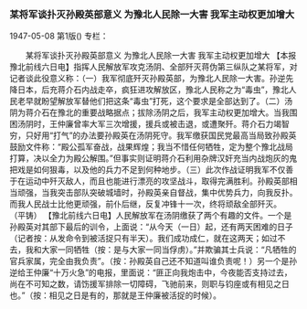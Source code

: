 ### 某将军谈扑灭孙殿英部意义  为豫北人民除一大害  我军主动权更加增大

1947-05-08
第1版()
专栏：

　　某将军谈扑灭孙殿英部意义
    为豫北人民除一大害  我军主动权更加增大
    【本报豫北前线六日电】指挥人民解放军攻克汤阴、全部歼灭蒋伪第三纵队之某将军，对记者谈此役意义称：（一）我军彻底歼灭孙殿英部，为豫北人民除一大害。孙逆先降日本，后充蒋介石内战走卒，疯狂进攻解放区，豫北人民称之为“毒虫”，豫北人民老早就盼望解放军替他们把这条“毒虫”打死，这个要求是全部达到了。（二）汤阴为蒋介石在豫北的重要战略据点；拔除汤阴之后，我军主动权更加增大。当我围困汤阴时，王仲廉曾率大军三次增援，援兵或被击退，或遭聚歼。蒋介石力竭智穷，只好用“打气”的办法要孙殿英在汤阴死守。我军缴获国民党最高当局致孙殿英鼓励文件称：“殿公孤军奋战，战果辉煌；我当不惜任何牺牲，定为整个豫北战局打算，决以全力为殿公解围。”但事实则证明蒋介石利用杂牌汉奸充当内战炮灰的鬼把戏是如何狠毒，以及他的兵力不足到何种地步。（三）此次作战证明我军不仅善于在运动中歼灭敌人，而且也能进行漂亮的攻坚战斗，取得完满胜利。孙殿英部相当顽强，当我突击部队突破城墙时，孙殿英亲自督战，集中优势兵力，向我反扑。而我人民战士比他更顽强，前仆后继，反复冲锋十一次，终将顽敌全部歼灭。
          （平铸）
    【豫北前线六日电】人民解放军在汤阴缴获了两个有趣的文件。一个是孙殿英对其部下最后的训令，上面说：“从今天（一日）起，还有两天困难的日子（记者按：从发命令到被活捉只有半天）。我们成功成仁，就在这两天；如过不去，我和大家一同牺牲（按：是与大家一同当俘虏）。”并欺骗其士兵说：“凡牺牲的官兵家属，完全由我负责”。（按：孙殿英自己还不知道叫谁负责呢！）另一个是孙逆给王仲廉“十万火急”的电报，里面说：“匪正向我炮击中，今夜能否支持过去，尚在不可知之数，请饬援军排除一切障碍，飞驰前来，则职与钧座或有相见之日也。”（按：相见之日是有的，那就是王仲廉被活捉的时候）。
